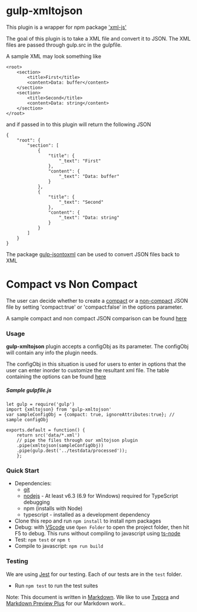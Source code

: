 # gulp-xmltojson #

This plugin is a wrapper for npm package ['xml-js'](https://www.npmjs.com/package/xml-js)

The goal of this plugin is to take a XML file and convert it to JSON. The XML files are passed through gulp.src in the gulpfile.

A sample XML may look something like
```
<root>
    <section>
        <title>First</title>
        <content>Data: buffer</content>
    </section>
    <section>
        <title>Second</title>
        <content>Data: string</content>
    </section>
</root>
```

and if passed in to this plugin will return the following JSON
```
{
    "root": {
        "section": [
            {
                "title": {
                    "_text": "First"
                },
                "content": {
                    "_text": "Data: buffer"
                }
            },
            {
                "title": {
                    "_text": "Second"
                },
                "content": {
                    "_text": "Data: string"
                }
            }
        ]
    }
}
```

The package [gulp-jsontoxml](https://www.npmjs.com/package/gulp-jsontoxml) can be used to convert JSON files back to XML 
# Compact vs Non Compact #
The user can decide whether to create a [compact](https://github.com/nashwaan/xml-js#compact-vs-non-compact) or a [non-compact](https://github.com/nashwaan/xml-js#compact-vs-non-compact) JSON file by setting 'compact:true' or 'compact:false' in the options parameter. 

A sample compact and non compact JSON comparison can be found [here](https://github.com/nashwaan/xml-js#synopsis)



### Usage
**gulp-xmltojson** plugin accepts a configObj as its parameter. The configObj will contain any info the plugin needs.


The configObj in this situation is used for users to enter in options that the user can enter inorder to customize the resultant xml file. The table containing the options can be found [here](https://github.com/nashwaan/xml-js#convert-xml--js-object--json)


##### Sample gulpfile.js
```
let gulp = require('gulp')
import {xmltojson} from 'gulp-xmltojson'
var sampleConfigObj = {compact: true, ignoreAttributes:true}; // sample configObj

exports.default = function() {
    return src('data/*.xml')
    // pipe the files through our xmltojson plugin
    .pipe(xmltojson(sampleConfigObj))
    .pipe(gulp.dest('../testdata/processed'));
    };
```

### Quick Start
* Dependencies: 
    * [git](https://git-scm.com/downloads)
    * [nodejs](https://nodejs.org/en/download/releases/) - At least v6.3 (6.9 for Windows) required for TypeScript debugging
    * npm (installs with Node)
    * typescript - installed as a development dependency
* Clone this repo and run `npm install` to install npm packages
* Debug: with [VScode](https://code.visualstudio.com/download) use `Open Folder` to open the project folder, then hit F5 to debug. This runs without compiling to javascript using [ts-node](https://www.npmjs.com/package/ts-node)
* Test: `npm test` or `npm t`
* Compile to javascript: `npm run build`

### Testing

We are using [Jest](https://facebook.github.io/jest/docs/en/getting-started.html) for our testing. Each of our tests are in the `test` folder.

- Run `npm test` to run the test suites



Note: This document is written in [Markdown](https://daringfireball.net/projects/markdown/). We like to use [Typora](https://typora.io/) and [Markdown Preview Plus](https://chrome.google.com/webstore/detail/markdown-preview-plus/febilkbfcbhebfnokafefeacimjdckgl?hl=en-US) for our Markdown work..
